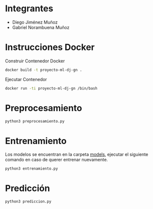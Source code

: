 # Integrantes
- Diego Jiménez Muñoz
- Gabriel Norambuena Muñoz

# Instrucciones Docker
Construir Contenedor Docker

 ```bash
docker build -t proyecto-ml-dj-gn .
 ```

Ejecutar Contenedor
 ```bash
docker run -ti proyecto-ml-dj-gn /bin/bash
 ```

# Preprocesamiento
 ```bash
python3 preprocesamiento.py
 ```

# Entrenamiento
Los modelos se encuentran en la carpeta [models](models/), ejecutar el siguiente comando en caso de querer entrenar nuevamente.
 ```bash
python3 entrenamiento.py
 ```

# Predicción
 ```bash
python3 prediccion.py
 ```
